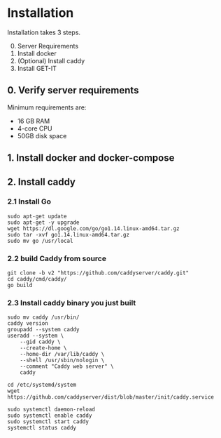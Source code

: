 # Installation

Installation takes 3 steps.

0. Server Requirements
1. Install docker
2. (Optional) Install caddy
3. Install GET-IT

## 0. Verify server requirements

Minimum requirements are:

- 16 GB RAM
- 4-core CPU
- 50GB disk space

## 1. Install docker and docker-compose

## 2. Install caddy

### 2.1 Install Go
```
sudo apt-get update
sudo apt-get -y upgrade
wget https://dl.google.com/go/go1.14.linux-amd64.tar.gz
sudo tar -xvf go1.14.linux-amd64.tar.gz
sudo mv go /usr/local
```

### 2.2 build Caddy from source
```
git clone -b v2 "https://github.com/caddyserver/caddy.git"
cd caddy/cmd/caddy/
go build
```

### 2.3 Install caddy binary you just built

```
sudo mv caddy /usr/bin/
caddy version
groupadd --system caddy
useradd --system \
	--gid caddy \
	--create-home \
	--home-dir /var/lib/caddy \
	--shell /usr/sbin/nologin \
	--comment "Caddy web server" \
	caddy
  
cd /etc/systemd/system
wget https://github.com/caddyserver/dist/blob/master/init/caddy.service

sudo systemctl daemon-reload
sudo systemctl enable caddy
sudo systemctl start caddy
systemctl status caddy
```
### 
